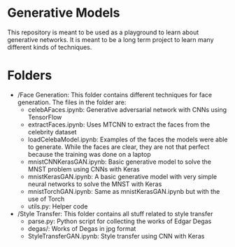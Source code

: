 # Generative Models
This repository is meant to be used as a playground to learn about generative networks. It is meant to be a long term project to learn many different kinds of techniques. 
# Folders
- /Face Generation: This folder contains different techniques for face generation. The files in the folder are:
    - celebAFaces.ipynb: Generative adversarial network with CNNs using TensorFlow
    - extractFaces.ipynb: Uses MTCNN to extract the faces from the celebrity dataset
    - loadCelebaModel.ipynb: Examples of the faces the models were able to generate. While the faces are clear, they are not that perfect because the training was done on a laptop
    - mnistCNNKerasGAN.ipynb: Basic generative model to solve the MNST problem using CNNs with Keras
    - mnistKerasGAN.ipynb: A basic generative model with very simple neural networks to solve the MNST with Keras
    - mnistTorchGAN.ipynb: Same as mnistKerasGAN.ipynb but with the use of Torch
    - utils.py: Helper code 
- /Style Transfer: This folder contains all stuff related to style transfer
    - parse.py: Python script for collecting the works of Edgar Degas
    - degas/: Works of Degas in jpg format
    - StyleTransferGAN.ipynb: Style transfer using CNN with Keras
